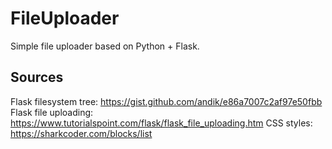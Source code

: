 # FileUploader
Simple file uploader based on Python + Flask.

## Sources
Flask filesystem tree: https://gist.github.com/andik/e86a7007c2af97e50fbb
Flask file uploading: https://www.tutorialspoint.com/flask/flask_file_uploading.htm
CSS styles: https://sharkcoder.com/blocks/list

